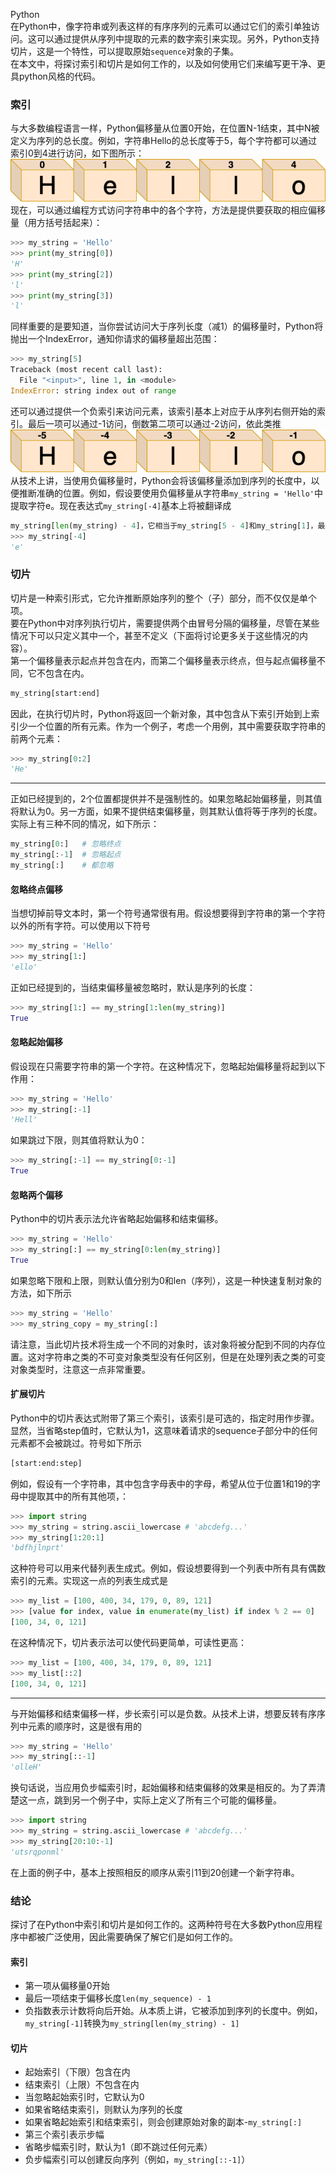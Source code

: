 Python<br />在Python中，像字符串或列表这样的有序序列的元素可以通过它们的索引单独访问。这可以通过提供从序列中提取的元素的数字索引来实现。另外，Python支持切片，这是一个特性，可以提取原始`sequence`对象的子集。<br />在本文中，将探讨索引和切片是如何工作的，以及如何使用它们来编写更干净、更具python风格的代码。
<a name="BTx9s"></a>
### 索引
与大多数编程语言一样，Python偏移量从位置0开始，在位置N-1结束，其中N被定义为序列的总长度。例如，字符串Hello的总长度等于5，每个字符都可以通过索引0到4进行访问，如下图所示：<br />![](./img/1624031032697-71a9d09a-0818-41fb-998b-4166eaeb90e1.png)<br />现在，可以通过编程方式访问字符串中的各个字符，方法是提供要获取的相应偏移量（用方括号括起来）：
```python
>>> my_string = 'Hello'
>>> print(my_string[0])
'H'
>>> print(my_string[2])
'l'
>>> print(my_string[3])
'l'
```
同样重要的是要知道，当你尝试访问大于序列长度（减1）的偏移量时，Python将抛出一个IndexError，通知你请求的偏移量超出范围：
```python
>>> my_string[5]
Traceback (most recent call last):
  File "<input>", line 1, in <module>
IndexError: string index out of range
```
还可以通过提供一个负索引来访问元素，该索引基本上对应于从序列右侧开始的索引。最后一项可以通过-1访问，倒数第二项可以通过-2访问，依此类推<br />![](./img/1624031032621-fefca29a-a245-4764-ba17-80c7569b515a.png)<br />从技术上讲，当使用负偏移量时，Python会将该偏移量添加到序列的长度中，以便推断准确的位置。例如，假设要使用负偏移量从字符串`my_string = 'Hello'`中提取字符e。现在表达式`my_string[-4]`基本上将被翻译成
```python
my_string[len(my_string) - 4]，它相当于my_string[5 - 4]和my_string[1]，最终为我们提供所需的输出：
>>> my_string[-4]
'e'
```
<a name="kusPi"></a>
### 切片
切片是一种索引形式，它允许推断原始序列的整个（子）部分，而不仅仅是单个项。<br />要在Python中对序列执行切片，需要提供两个由冒号分隔的偏移量，尽管在某些情况下可以只定义其中一个，甚至不定义（下面将讨论更多关于这些情况的内容）。<br />第一个偏移量表示起点并包含在内，而第二个偏移量表示终点，但与起点偏移量不同，它不包含在内。
```python
my_string[start:end]
```
因此，在执行切片时，Python将返回一个新对象，其中包含从下索引开始到上索引少一个位置的所有元素。作为一个例子，考虑一个用例，其中需要获取字符串的前两个元素：
```python
>>> my_string[0:2]
'He'
```

---

正如已经提到的，2个位置都提供并不是强制性的。如果忽略起始偏移量，则其值将默认为0。另一方面，如果不提供结束偏移量，则其默认值将等于序列的长度。实际上有三种不同的情况，如下所示：
```python
my_string[0:]   # 忽略终点
my_string[:-1]  # 忽略起点
my_string[:]    # 都忽略
```
<a name="agVPP"></a>
#### 忽略终点偏移
当想切掉前导文本时，第一个符号通常很有用。假设想要得到字符串的第一个字符以外的所有字符。可以使用以下符号
```python
>>> my_string = 'Hello'
>>> my_string[1:]
'ello'
```
正如已经提到的，当结束偏移量被忽略时，默认是序列的长度：
```python
>>> my_string[1:] == my_string[1:len(my_string)]
True
```
<a name="zlgh2"></a>
#### 忽略起始偏移
假设现在只需要字符串的第一个字符。在这种情况下，忽略起始偏移量将起到以下作用：
```python
>>> my_string = 'Hello'
>>> my_string[:-1]
'Hell'
```
如果跳过下限，则其值将默认为0：
```python
>>> my_string[:-1] == my_string[0:-1]
True
```
<a name="FRgvp"></a>
#### 忽略两个偏移
Python中的切片表示法允许省略起始偏移和结束偏移。
```python
>>> my_string = 'Hello'
>>> my_string[:] == my_string[0:len(my_string)]
True
```
如果忽略下限和上限，则默认值分别为0和len（序列），这是一种快速复制对象的方法，如下所示
```python
>>> my_string = 'Hello'
>>> my_string_copy = my_string[:]
```
请注意，当此切片技术将生成一个不同的对象时，该对象将被分配到不同的内存位置。这对字符串之类的不可变对象类型没有任何区别，但是在处理列表之类的可变对象类型时，注意这一点非常重要。
<a name="bSe6E"></a>
#### 扩展切片
Python中的切片表达式附带了第三个索引，该索引是可选的，指定时用作步骤。显然，当省略step值时，它默认为1，这意味着请求的sequence子部分中的任何元素都不会被跳过。符号如下所示
```python
[start:end:step]
```
例如，假设有一个字符串，其中包含字母表中的字母，希望从位于位置1和19的字母中提取其中的所有其他项，：
```python
>>> import string
>>> my_string = string.ascii_lowercase # 'abcdefg...'
>>> my_string[1:20:1]
'bdfhjlnprt'
```
这种符号可以用来代替列表生成式。例如，假设想要得到一个列表中所有具有偶数索引的元素。实现这一点的列表生成式是
```python
>>> my_list = [100, 400, 34, 179, 0, 89, 121]
>>> [value for index, value in enumerate(my_list) if index % 2 == 0]
[100, 34, 0, 121]
```
在这种情况下，切片表示法可以使代码更简单，可读性更高：
```python
>>> my_list = [100, 400, 34, 179, 0, 89, 121]
>>> my_list[::2]
[100, 34, 0, 121]
```

---

与开始偏移和结束偏移一样，步长索引可以是负数。从技术上讲，想要反转有序序列中元素的顺序时，这是很有用的
```python
>>> my_string = 'Hello'
>>> my_string[::-1]
'olleH'
```
换句话说，当应用负步幅索引时，起始偏移和结束偏移的效果是相反的。为了弄清楚这一点，跳到另一个例子中，实际上定义了所有三个可能的偏移量。
```python
>>> import string
>>> my_string = string.ascii_lowercase # 'abcdefg...'
>>> my_string[20:10:-1]
'utsrqponml'
```
在上面的例子中，基本上按照相反的顺序从索引11到20创建一个新字符串。
<a name="hy6WY"></a>
### 结论
探讨了在Python中索引和切片是如何工作的。这两种符号在大多数Python应用程序中都被广泛使用，因此需要确保了解它们是如何工作的。
<a name="KO8Ut"></a>
#### 索引

- 第一项从偏移量0开始
- 最后一项结束于偏移长度`len(my_sequence) - 1`
- 负指数表示计数将向后开始。从本质上讲，它被添加到序列的长度中。例如，`my_string[-1]`转换为`my_string[len(my_string) - 1]`
<a name="s0yJ1"></a>
#### 切片

- 起始索引（下限）包含在内
- 结束索引（上限）不包含在内
- 当忽略起始索引时，它默认为0
- 如果省略结束索引，则默认为序列的长度
- 如果省略起始索引和结束索引，则会创建原始对象的副本-`my_string[:]`
- 第三个索引表示步幅
- 省略步幅索引时，默认为1（即不跳过任何元素）
- 负步幅索引可以创建反向序列（例如，`my_string[::-1]`）
